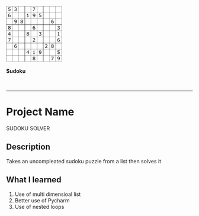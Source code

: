 <img src = "pic.png" height = "150" width = "150" alt = "Sudoku">
<p><strong>Sudoku</strong></p>
<br>
<hr>

# Project Name
SUDOKU SOLVER

## Description
Takes an uncompleated sudoku puzzle from a list then solves it

## What I learned
1. Use of multi dimensioal list
2. Better use of Pycharm
3. Use of nested loops  